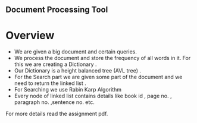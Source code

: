 ## Document Processing Tool

# Overview
- We are given a big document and certain queries.
- We process the document and store the frequency of all words in it. For this we are creating a Dictionary .
- Our Dictionary is a height balanced tree (AVL tree) .
- For the Search part we are given some part of the document and we need to return the linked list .
- For Searching we use Rabin Karp Algorithm 
- Every node of linked list contains details like book id , page no. , paragraph no. ,sentence no. etc.

For more details read the assignment pdf.
